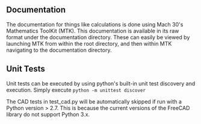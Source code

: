Documentation
-------------
The documentation for things like calculations is done using Mach 30's 
Mathematics ToolKit (MTK). This documentation is available in its raw format
under the documentation directory. These can easily be viewed by launching MTK
from within the root directory, and then within MTK navigating to the 
documentation directory.

Unit Tests
----------
Unit tests can be executed by using python's built-in unit test discovery and 
execution. Simply execute `python -m unittest discover`

The CAD tests in test_cad.py will be automatically skipped if run with a Python
version > 2.7.  This is because the current versions of the FreeCAD library do 
not support Python 3.x.
